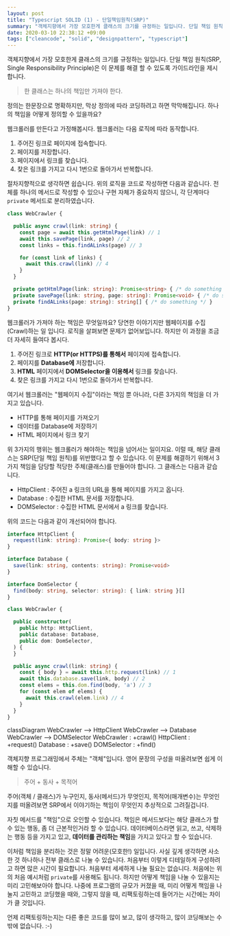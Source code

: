 ```yaml
---
layout: post
title: "Typescript SOLID (1) - 단일책임원칙(SRP)"
summary: "객체지향에서 가장 모호한게 클래스의 크기를 규정하는 일입니다. 단일 책임 원칙(SRP, Single Responsibility Principle)은 이 문제를 해결 할 수 있도록 가이드라인을 제시합니다."
date: 2020-03-10 22:38:12 +09:00
tags: ["cleancode", "solid", "designpattern", "typescript"]
---
```


객체지향에서 가장 모호한게 클래스의 크기를 규정하는 일입니다. 단일 책임 원칙(SRP, Single Responsibility Principle)은 이 문제를 해결 할 수 있도록 가이드라인을 제시합니다.

> 한 클래스는 하나의 책임만 가져야 한다.

정의는 한문장으로 명확하지만, 막상 정의에 따라 코딩하려고 하면 막막해집니다. 하나의 책임을 어떻게 정의할 수 있을까요?

웹크롤러를 만든다고 가정해봅시다. 웹크롤러는 다음 로직에 따라 동작합니다.

1. 주어진 링크로 페이지에 접속합니다.
2. 페이지를 저장합니다.
3. 페이지에서 링크를 찾습니다.
4. 찾은 링크를 가지고 다시 1번으로 돌아가서 반복합니다.

절차지향적으로 생각하면 쉽습니다. 위의 로직을 코드로 작성하면 다음과 같습니다. 전체를 하나의 메서드로 작성할 수 있으나 구현 자체가 중요하지 않으니, 각 단계마다 `private` 메서드로 분리하였습니다.

```typescript
class WebCrawler {

  public async crawl(link: string) {
    const page = await this.getHtmlPage(link) // 1
    await this.savePage(link, page) // 2
    const links = this.findALinks(page) // 3

    for (const link of links) {
      await this.crawl(link) // 4
    }
  }

  private getHtmlPage(link: string): Promise<string> { /* do something */ }
  private savePage(link: string, page: string): Promise<void> { /* do something */ }
  private findALinks(page: string): string[] { /* do something */ }
}
```

웹크롤러가 가져야 하는 책임은 무엇일까요? 당연한 이야기지만 웹페이지를 수집(Crawl)하는 일 입니다. 로직을 살펴보면 문제가 없어보입니다. 하지만 이 과정을 조금 더 자세히 들여다 봅시다.

1. 주어진 링크로 **HTTP(or HTTPS)를 통해서** 페이지에 접속합니다.
2. 페이지를 **Database에** 저장합니다.
3. **HTML** 페이지에서 **DOMSelector을 이용해서** 링크를 찾습니다.
4. 찾은 링크를 가지고 다시 1번으로 돌아가서 반복합니다.

여기서 웹크롤러는 "웹페이지 수집"이라는 책임 뿐 아니라, 다른 3가지의 책임을 더 가지고 있습니다.

- HTTP를 통해 페이지를 가져오기
- 데이터를 Database에 저장하기
- HTML 페이지에서 링크 찾기

위 3가지의 행위는 웹크롤러가 해야하는 책임을 넘어서는 일이지요. 이럴 때, 해당 클래스는 SRP(단일 책임 원칙)를 위반했다고 할 수 있습니다. 이 문제를 해결하기 위해서 3가지 책임을 담당할 적당한 주체(클래스)를 만들어야 합니다. 그 클래스는 다음과 같습니다.

- HttpClient : 주어진 a 링크의 URL을 통해 페이지를 가지고 옵니다.
- Database : 수집한 HTML 문서를 저장합니다.
- DOMSelector : 수집한 HTML 문서에서 a 링크를 찾습니다.

위의 코드는 다음과 같이 개선되어야 합니다.

```typescript
interface HttpClient {
  request(link: string): Promise<{ body: string }>
}

interface Database {
  save(link: string, contents: string): Promise<void>
}

interface DomSelector {
  find(body: string, selector: string): { link: string }[]
}

class WebCrawler {

  public constructor(
    public http: HttpClient,
    public database: Database,
    public dom: DomSelector,
  ) {
  }

  public async crawl(link: string) {
    const { body } = await this.http.request(link) // 1
    await this.database.save(link, body) // 2
    const elems = this.dom.find(body, 'a') // 3
    for (const elem of elems) {
      await this.crawl(elem.link) // 4
    }
  }
}
```

<div class="mermaid" style="max-width: 480px">
classDiagram
WebCrawler --> HttpClient
WebCrawler --> Database
WebCrawler --> DOMSelector
WebCrawler : +crawl()
HttpClient : +request()
Database : +save()
DOMSelector : +find()
</div>

객체지향 프로그래밍에서 주체는 "객체"입니다. 영어 문장의 구성을 떠올려보면 쉽게 이해할 수 있습니다.

> 주어 + 동사 + 목적어

주어(객체 / 클래스)가 누구인지, 동사(메서드)가 무엇인지, 목적어(매개변수)는 무엇인지를 떠올려보면 SRP에서 이야기하는 책임이 무엇인지 추상적으로 그려질겁니다.

자칫 메서드를 "책임"으로 오인할 수 있습니다. 책임은 메서드보다는 해당 클래스가 할 수 있는 행동, 좀 더 근본적인거라 할 수 있습니다. 데이터베이스라면 읽고, 쓰고, 삭제하는 행동 등을 가지고 있고, **데이터를 관리하는 책임**을 가지고 있다고 할 수 있습니다.

이처럼 책임을 분리하는 것은 정말 어려운(모호한!) 일입니다. 사실 깊게 생각하면 사소한 것 하나하나 전부 클래스로 나눌 수 있습니다. 처음부터 이렇게 디테일하게 구성하려고 하면 많은 시간이 필요합니다. 처음부터 세세하게 나눌 필요는 없습니다. 처음에는 위의 처음 예시처럼 `private`를 사용해도 됩니다. 하지만 어떻게 책임을 나눌 수 있을지는 미리 고민해보아야 합니다. 나중에 프로그램의 규모가 커졌을 때, 미리 어떻게 책임을 나눌지 고민하고 코딩했을 때와, 그렇지 않을 때, 리팩토링하는데 들어가는 시간에는 차이가 클 것입니다.

언제 리팩토링하는지는 다른 좋은 코드를 많이 보고, 많이 생각하고, 많이 코딩해보는 수 밖에 없습니다. :-)
